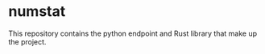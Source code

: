 # numstat

 This repository contains the python endpoint and Rust library that make up the project.
